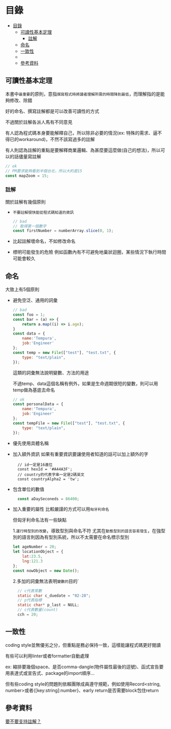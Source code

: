 # 目錄
- [目錄](#目錄)
  - [可讀性基本定理](#可讀性基本定理)
    - [註解](#註解)
  - [命名](#命名)
  - [一致性](#一致性)
  - [](#)
  - [參考資料](#參考資料)

## 可讀性基本定理

本書中`最重要`的原則，意指`撰寫程式時將讀者理解所需的時間降到最低`，而理解指的是能夠修改、除錯

好的命名、撰寫註解都是可以改善可讀性的方式

不過關於註解各派人馬有不同意見

有人認為程式碼本身要能解釋自己，所以除非必要的情況(ex: 特殊的需求、逼不得已的workaround)，不然不該寫過多的註解

有人則認為註解的重點是要解釋商業邏輯、為甚麼要這麼做(自己的想法)，所以可以的話儘量寫註解

```js
// ok
// PM要求能夠看到半個台北，所以大約是15
const mapZoom = 15;
```

### 註解

關於註解有幾個原則

- `不要註解很快能從程式碼知道的資訊`
  ```js
  // bad
  // 取得第一個數字
  const firstNumber = numberArray.slice(0, 1);
  ```

- 比起註解壞命名，不如修改命名
- 標明可能發生的危險
  例如函數內有不可避免地巢狀迴圈，某些情況下執行時間可能會較久

## 命名

大致上有5個原則

- 避免空泛、通用的詞彙
  
    ```js
    // bad
    const foo = 1;
    const bar = (a) => {
        return a.map((i) => i.age);
    }
    const data = {
        name:'Tempura',
        job:'Engineer'
    };
    const temp = new File(["test"], "test.txt", {
        type: "text/plain",
    });
    

    ```

    這類的詞彙無法說明變數、方法的用途

    不過temp、data這個名稱有例外，如果是生命週期很短的變數，則可以用temp做為基底去命名

    ```js
    // ok
    const personalData = {
        name:'Tempura',
        job:'Engineer'
    };
    const tempFile = new File(["test"], "test.txt", {
        type: "text/plain",
    });
    ```

- 優先使用具體名稱
- 加入額外資訊
  如果有重要資訊要讓使用者知道的話可以加上額外的字

  ```JS
    // id一定是16進位
    const hexId = '#A44A3F';
    // country的代表字串一定是2碼英文
    const countryAlpha2 = 'tw';
  ```
- 包含單位的數值
  ```js
    const aDaySeconeds = 86400;
  ```
- 加入重要的屬性
  比較嚴謹的方式可以用`匈牙利命名`

  但匈牙利命名法有一些缺點
  
  1.`運行時型別的改變`，導致型別與命名不符
    尤其在`動態型別的語言容易發生`，在強型別的語言則因為有型別系統，所以不太需要在命名標示型別

    ```js
    let ageNumber = 20;
    let locationObject = {
        lat:23.5,
        lng:121.3
    };
    const nowObject = new Date();
  ```

  2.多加的詞彙無法表明`變數的`目的`

  ```c
    // c代表常數
    static char c_duedate = "02-28";
    // p代表指標
    static char* p_last = NULL;
    // c代表數量(count)
    cch = 20;
  ```

## 一致性

coding style並無優劣之分，但重點是務必保持一致，這樣能讓程式碼更好閱讀

有些可以利用linter或者formatter自動處理

ex: 縮排要幾個space、是否comma-dangle(物件屬性最後的逗號)、函式宣告要用表達式或宣告式、package的import順序...

但有些coding style的問題則依賴團隊成員遵守規範，例如使用Record<string, number>或者{[key:string]:number}、early return是否需要block包住return


## 

## 參考資料

[要不要支持註解？](https://www.ithome.com.tw/voice/99857)